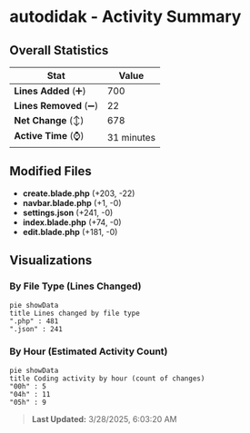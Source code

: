 # autodidak - Activity Summary 

## Overall Statistics

| Stat                   | Value                                                             |
| ---------------------- | ----------------------------------------------------------------- |
| **Lines Added** (➕)   | 700                                          |
| **Lines Removed** (➖) | 22                                        |
| **Net Change** (↕)    | 678                |
| **Active Time** (⌚)   | 31 minutes |


## Modified Files
- **create.blade.php** (+203, -22)
- **navbar.blade.php** (+1, -0)
- **settings.json** (+241, -0)
- **index.blade.php** (+74, -0)
- **edit.blade.php** (+181, -0)

## Visualizations

### By File Type (Lines Changed)

```mermaid
pie showData
title Lines changed by file type
".php" : 481
".json" : 241
```

### By Hour (Estimated Activity Count)

```mermaid
pie showData
title Coding activity by hour (count of changes)
"00h" : 5
"04h" : 11
"05h" : 9
```


> **Last Updated:** 3/28/2025, 6:03:20 AM